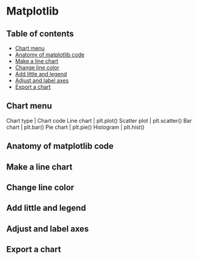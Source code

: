 # Matplotlib
## Table of contents
- [Chart menu](#Chart-menu)
- [Anatomy of matplotlib code](#Anatomy-of-matplotlib-code)
- [Make a line chart](#Make-a-line-chart)
- [Change line color](#Change-line-color)
- [Add little and legend](#Add-little-and-legend)
- [Adjust and label axes](#Adjust-and-label-axes)
- [Export a chart](#Export-a-chart)

## Chart menu

Chart type | Chart code
Line chart | plt.plot()
Scatter plot |	plt.scatter()
Bar chart | plt.bar()
Pie chart | plt.pie()
Histogram | plt.hist()

## Anatomy of matplotlib code
## Make a line chart
## Change line color
## Add little and legend
## Adjust and label axes
## Export a chart